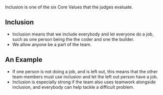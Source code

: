 Inclusion is one of the six Core Values that the judges evaluate.

## Inclusion

* Inclusion means that we include everybody and let everyone do a job, such as one person being the the coder and one the builder.
* We allow anyone be a part of the team.

## An Example

* If one person is not doing a job, and is left out, this means that the other team members must use inclusion and let the left out person have a job. 
* Inclusion is especially strong if the team also uses teamwork alongside inclusion, and everybody can help tackle a difficult problem.
